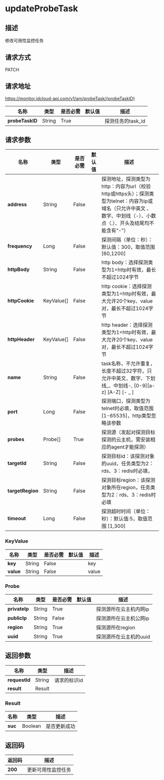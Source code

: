 # updateProbeTask


## 描述
修改可用性监控任务

## 请求方式
PATCH

## 请求地址
https://monitor.jdcloud-api.com/v1/am/probeTask/{probeTaskID}

|名称|类型|是否必需|默认值|描述|
|---|---|---|---|---|
|**probeTaskID**|String|True| |探测任务的task_id|

## 请求参数
|名称|类型|是否必需|默认值|描述|
|---|---|---|---|---|
|**address**|String|False| |探测地址，探测类型为http：内容为url（校验http或https头）；探测类型为telnet：内容为ip或域名（只允许中英文 、数字、中划线（-）、小数点（.）、开头及结尾均不能含有“-”）|
|**frequency**|Long|False| |探测间隔（单位：秒）：默认值：300，取值范围[60,1200]|
|**httpBody**|String|False| |http body：选择探测类型为1=http时有效，最长不超过1024字节|
|**httpCookie**|KeyValue[]|False| |http cookie：选择探测类型为1=http时有效，最大允许20个key、value对，最长不超过1024字节|
|**httpHeader**|KeyValue[]|False| |http header：选择探测类型为1=http时有效，最大允许20个key、value对，最长不超过1024字节|
|**name**|String|False| |task名称，不允许重复，长度不超过32字符，只允许中英文、数字、下划线_、中划线-, [0-9][a-z] [A-Z] [- _ ]|
|**port**|Long|False| |探测端口，探测类型为telnet时必填，取值范围 [1-65535]，http类型忽略该参数|
|**probes**|Probe[]|True| |探测源（发起对探测目标探测的云主机，需安装相应的agent才能探测）|
|**targetId**|String|False| |探测目标id：该探测对象的uuid，任务类型为2：rds、3：redis时必填，|
|**targetRegion**|String|False| |探测目标region：该探测对象所在region，任务类型为2：rds、3：redis时必填|
|**timeout**|Long|False| |探测超时时间（单位：秒）：默认值:5，取值范围 [1,300]|

### KeyValue
|名称|类型|是否必需|默认值|描述|
|---|---|---|---|---|
|**key**|String|False| |key|
|**value**|String|False| |value|
### Probe
|名称|类型|是否必需|默认值|描述|
|---|---|---|---|---|
|**privateIp**|String|True| |探测源所在云主机内网ip|
|**publicIp**|String|False| |探测源所在云主机公网ip|
|**region**|String|True| |探测源所在region|
|**uuid**|String|True| |探测源所在云主机的uuid|

## 返回参数
|名称|类型|描述|
|---|---|---|
|**requestId**|String|请求的标识id|
|**result**|Result| |

### Result
|名称|类型|描述|
|---|---|---|
|**suc**|Boolean|是否更新成功|

## 返回码
|返回码|描述|
|---|---|
|**200**|更新可用性监控任务|
